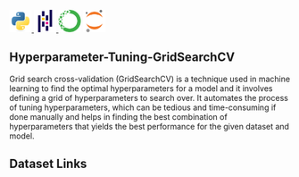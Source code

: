 <a href="https://www.python.org" target="_blank" rel="noreferrer"> <img src="https://raw.githubusercontent.com/devicons/devicon/master/icons/python/python-original.svg" alt="python" width="40" height="40"/> </a> <a href="https://pandas.pydata.org/" target="_blank" rel="noreferrer"> <img src="https://raw.githubusercontent.com/devicons/devicon/2ae2a900d2f041da66e950e4d48052658d850630/icons/pandas/pandas-original.svg" alt="pandas" width="40" height="40"/> </a> </a><img src="https://github.com/devicons/devicon/blob/master/icons/anaconda/anaconda-original.svg" width="40" height="40"/>
<img src="https://github.com/devicons/devicon/blob/master/icons/jupyter/jupyter-original.svg" width="40" height="40" />

## Hyperparameter-Tuning-GridSearchCV
Grid search cross-validation (GridSearchCV) is a technique used in machine learning to find the optimal hyperparameters for a model and it involves defining a grid of hyperparameters to search over.
It automates the process of tuning hyperparameters, which can be tedious and time-consuming if done manually and helps in finding the best combination of hyperparameters that yields the best performance for the given dataset and model.

## Dataset Links


